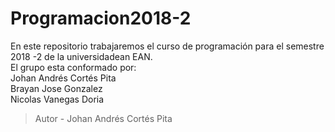 # Programacion2018-2
En este repositorio trabajaremos el curso de programación para el semestre 2018 -2 de la universidadean EAN.\
El grupo esta conformado por:  
Johan Andrés Cortés Pita  
Brayan Jose Gonzalez  
Nicolas Vanegas Doria
>Autor - Johan Andrés Cortés Pita
